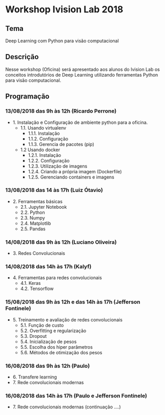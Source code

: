# Workshop Ivision Lab 2018

## Tema
Deep Learning com Python para visão computacional

## Descrição
Nesse workshop (Oficina) será apresentado aos alunos do Ivision Lab os conceitos introdutórios de Deep Learning utilizando ferramentas Python para visão computacional.

## Programação

### 13/08/2018 das 9h às 12h (Ricardo Perrone)
* 1\. Instalação e Configuração de ambiente python para a oficina.
	* 1.1\. Usando virtualenv
		* 1.1.1\. Instalação
		* 1.1.2\. Configuração
		* 1.1.3\. Gerencia de pacotes (pip) 
  	* 1.2 Usando docker
  		* 1.2.1\. Instalação
  		* 1.2.2\. Configuração
  		* 1.2.3\. Utilização de imagens 
		* 1.2.4\. Criando a própria imagem (Dockerfile)
		* 1.2.5\. Gerenciando containers e imagens
		
### 13/08/2018 das 14 às 17h (Luiz Ótavio)
* 2\. Ferramentas básicas
	* 2.1\. Jupyter Notebook
	* 2.2\. Python
	* 2.3\. Numpy
	* 2.4\. Matplotlib
	* 2.5\. Pandas

### 14/08/2018 das 9h às 12h (Luciano Oliveira)
* 3\. Redes Convolucionais

### 14/08/2018 das 14h às 17h (Kalyf)
* 4\. Ferramentas para redes convolucionais
	* 4.1\. Keras
	* 4.2\. Tensorflow

### 15/08/2018 das 9h às 12h e das 14h às 17h (Jefferson Fontinele)
* 5\. Treinamento e avaliação de redes convolucionais
	* 5.1\. Função de custo
	* 5.2\. Overfitting e regularização
	* 5.3\. Dropout
	* 5.4\. Inicialização de pesos
	* 5.5\. Escolha dos hiper parâmetros
	* 5.6\. Métodos de otimização dos pesos
	
### 16/08/2018 das 9h às 12h (Paulo)
* 6\. Transfere learning
* 7\. Rede convolucionais modernas

### 16/08/2018 das 14h às 17h (Paulo e Jefferson Fontinele)
* 7\. Rede convolucionais modernas (continuação ....)
